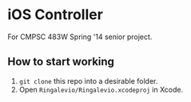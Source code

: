 iOS Controller
==========

For CMPSC 483W Spring '14 senior project.

## How to start working

1. `git clone` this repo into a desirable folder.
2. Open `Ringalevio/Ringalevio.xcodeproj` in Xcode.

